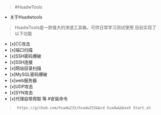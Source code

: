 > #HsadwTools
* 关于Hsadwtools
> HsadwTools是一款强大的渗透工具箱，可供日常学习测试使用
目前实现了以下功能
- [x]CC攻击
- [x]端口扫描
- [x]SSH密码爆破
- [x]SSH连接
- [x]网站目录扫描
- [x]MySQL密码爆破
- [x]web服务器
- [x]UDP攻击
- [x]SYN攻击
- [x]代理自带爬取 等
#安装命令
>``` https://github.com/hsadw233/hsadw233&&cd hsadw&&bash Start.sh```
